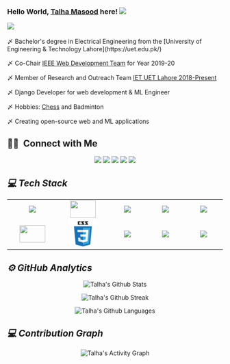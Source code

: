 ### Hello World, [Talha Masood](http://talhamasood.me/) here! <img src="https://user-images.githubusercontent.com/46846821/87522094-a135a000-c69e-11ea-899d-e8093968ef3b.gif" width="24px">

<p align="center">

![](https://komarev.com/ghpvc/?username=talhamasood0000&color=blueviolet&label=Profile+Views)
</p>
 〆  Bachelor's degree in Electrical Engineering from the [University of Engineering & Technology Lahore](https://uet.edu.pk/)

 〆  Co-Chair [IEEE Web Development Team](https://www.ieeeuet.org.pk/WebDev-Team.html) for Year 2019-20

 〆 Member of Research and Outreach Team [IET UET Lahore 2018-Present](https://www.facebook.com/theiet.uet/)

 〆 Django Developer for web development & ML Engineer

 〆 Hobbies: [Chess](https://lichess.org/@/talhamasood0000) and Badminton

 〆 Creating open-source web and ML applications
 
 
## 🤝🏻 &nbsp;Connect with Me

<p align="center">
<a href="https://www.talhamasood.me"><img src="https://img.shields.io/badge/-talhamasood.me-3423A6?style=flat&logo=Google-Chrome&logoColor=white"/></a>
<a href="https://linkedin.com/in/talhamasood0000"><img src="https://img.shields.io/badge/-Talha%20Masood-0077B5?style=flat&logo=Linkedin&logoColor=white"/></a>
<a href="mailto:talhamasood0000@gmail.com"><img src="https://img.shields.io/badge/-talha@talhamasood.me-D14836?style=flat&logo=Gmail&logoColor=white"/></a>
<a href="https://instagram.com/talhamasood000"><img src="https://img.shields.io/badge/-@talhamasood000-E4405F?style=flat&logo=Instagram&logoColor=white"/></a>
<a href="https://twitter.com/talhamasood0000"><img src="https://img.shields.io/badge/-@talhamasood0000-1877F2?style=flat&logo=Twitter&logoColor=white"/></a>


<h2><i>💻 Tech Stack</i></h2>

<table width="100">
<tr>
    <td align='center' width="190">
        <img src="https://github.com/bestofjs/bestofjs-webui/blob/master/public/logos/vscode.svg" width="60">
    </td>
    <td align='center' width="190">
        <img src="https://www.jing.fm/clipimg/full/53-537670_python-png-file-python-logo-png.png"  width="60" height="40">
    </td>
     <td align='center' width="190">
        <img src="https://www.djangoproject.com/m/img/logos/django-logo-negative.png">
    </td>
     <td align='center'>
        <img src="https://upload.wikimedia.org/wikipedia/commons/e/e5/TensorFlow_Logo_with_text.png">
    </td>
     <td align='center' width="190">
        <img src="https://git-scm.com/images/logos/1color-darkbg@2x.png" width="100">
    </td>

</tr>
<tr>
    <td align='center'>
        <img src="https://upload.wikimedia.org/wikipedia/commons/thumb/3/38/HTML5_Badge.svg/600px-HTML5_Badge.svg.png" height="40" width="60">
    </td>
    <td align='center'>
        <img src="https://raw.githubusercontent.com/devicons/devicon/0d6c64dbbf311879f7d563bfc3ccf559f9ed111c/icons/css3/css3-original-wordmark.svg" width="60">
    </td>
     <td align='center'>
        <img src="https://buttercms.com/static/images/tech_banners/Flask.png" >
    </td>
    <td align='center' width="190">
       <img src="https://download.logo.wine/logo/MySQL/MySQL-Logo.wine.png" >
    </td>
    <td align='center'>
        <img src="https://download.logo.wine/logo/Redis/Redis-Logo.wine.png">
    </td>
</tr>
</table>

<h2><i>⚙️ GitHub Analytics</i></h2>
<p align="center">
 
 <img width="400px" src="https://github-readme-stats.vercel.app/api?username=talhamasood0000&theme=tokyonight&show_icons=true&count_private=true&hide_border=true" alt="Talha's Github Stats"/>
 </p>
 <p align="center">
 <img width="400px" src="https://github-readme-streak-stats.herokuapp.com/?user=talhamasood0000&theme=tokyonight&hide_border=true" alt="Talha's Github Streak"/> 
 
</p>

<p align="center">
 <img width="400px" src="https://github-readme-stats-eight-theta.vercel.app/api/top-langs/?username=talhamasood0000&layout=compact&langs_count=8&theme=algolia"
      alt="Talha's Github Languages"/>
 
</p>

<h2><i>💻 Contribution Graph</i></h2>
<p align="center">
<img alt="Talha's Activity Graph" src="https://activity-graph.herokuapp.com/graph?username=talhamasood0000&bg_color=1F222E&color=ffffff&line=f08c2d&point=444040&area=true&hide_border=true" />

</p>
<!--

Here are some ideas to get you started:

- 👯 I’m looking to collaborate on ...
- 🤔 I’m looking for help with ...
- 💬 Ask me about
- 😄 Pronouns: ...
- ⚡ Fun fact: ...
-->
